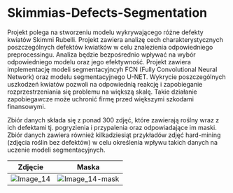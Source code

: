 # Skimmias-Defects-Segmentation

Projekt polega na stworzeniu modelu wykrywającego różne defekty kwiatów Skimmi Rubelli. Projekt zawiera analizę cech charakterystycznych poszczególnych defektów kwiatków w celu znalezienia odpowiedniego preprocessingu. Analiza będzie bezpośrednio wpływać na wybór odpowiedniego modelu oraz jego efektywność. Projekt zawiera implementację modeli segmentacyjncyh FCN (Fully Convolutional Neural Network) oraz modelu segmentacyjnego U-NET. Wykrycie poszczególnych uszkodzeń kwiatów pozwoli na odpowiednią reakcję i zapobieganie rozprzestrzeniania się problemu na większą skalę. Takie działanie zapobiegawcze może uchronić firmę przed większymi szkodami finansowymi. 

Zbiór danych składa się z ponad 300 zdjęć, które zawierają roślny wraz z ich defektami tj. pogryzienia i przypalenia oraz odpowiadające im maski. Zbiór danych zawiera również kilkadziesiąt przykładów zdjęć hard-mining (zdjęcia roślin bez defektów) w celu określenia wpływu takich danych na uczenie modeli segmentacyjnych.

| Zdjęcie | Maska|
|---------|------|
| ![Image_14](https://github.com/user-attachments/assets/507d878c-113e-4185-a14c-affa9943c8a2) | ![Image_14-mask](https://github.com/user-attachments/assets/e902e1ba-2704-4af6-aac6-c1db9c03ad9b) |

